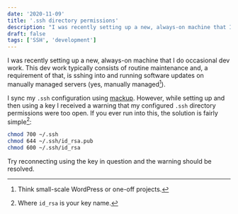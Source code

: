 ```yaml
---
date: '2020-11-09'
title: '.ssh directory permissions'
description: "I was recently setting up a new, always-on machine that I do occasional dev work."
draft: false
tags: ['SSH', 'development']
---
```


I was recently setting up a new, always-on machine that I do occasional dev work.<!-- excerpt --> This dev work typically consists of routine maintenance and, a requirement of that, is sshing into and running software updates on manually managed servers (yes, manually managed[^1]).

I sync my `.ssh` configuration using [mackup](https://github.com/lra/mackup). However, while setting up and then using a key I received a warning that my configured `.ssh` directory permissions were too open. If you ever run into this, the solution is fairly simple[^2]:

```bash
chmod 700 ~/.ssh
chmod 644 ~/.ssh/id_rsa.pub
chmod 600 ~/.ssh/id_rsa
```

Try reconnecting using the key in question and the warning should be resolved.

[^1]: Think small-scale WordPress or one-off projects.
[^2]: Where `id_rsa` is your key name.
